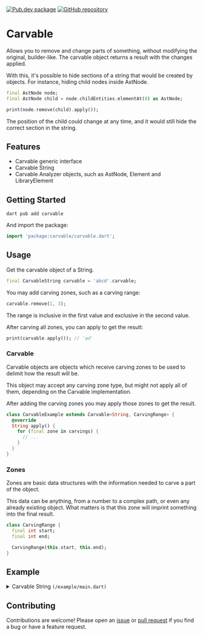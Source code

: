 [![Pub.dev package](https://img.shields.io/badge/pub.dev-carvable-blue)](https://pub.dev/packages/carvable)
[![GitHub repository](https://img.shields.io/badge/GitHub-Carvable--dart-blue?logo=github)](https://github.com/DrafaKiller/Carvable-dart)

# Carvable

Allows you to remove and change parts of something, without modifying the original, builder-like.
The carvable object returns a result with the changes applied.

With this, it's possible to hide sections of a string that would be created by objects.
For instance, hiding child nodes inside AstNode.

```dart
final AstNode node;
final AstNode child = node.childEntities.elementAt(0) as AstNode;

print(node.remove(child).apply());
```

The position of the child could change at any time, and it would still hide the correct section in the string.

## Features

- Carvable generic interface
- Carvable String
- Carvable Analyzer objects, such as AstNode, Element and LibraryElement

## Getting Started 

```
dart pub add carvable
```

And import the package:

```dart
import 'package:carvable/carvable.dart';
```

## Usage

Get the carvable object of a String.

```dart
final CarvableString carvable = 'abcd'.carvable;
```

You may add carving zones, such as a carving range:

```dart
carvable.remove(1, 3);
```

The range is inclusive in the first value and exclusive in the second value.

After carving all zones, you can apply to get the result:

```dart
print(carvable.apply()); // 'ad'
```

### Carvable

Carvable objects are objects which receive carving zones to be used to delimit how the result will be.

This object may accept any carving zone type, but might not apply all of them, depending on the Carvable implementation.

After adding the carving zones you may apply those zones to get the result.

```dart
class CarvableExample extends Carvable<String, CarvingRange> {
  @override
  String apply() {
    for (final zone in carvings) {
      // ...
    }
  }
}
```

### Zones

Zones are basic data structures with the information needed to carve a part of the object.

This data can be anything, from a number to a complex path, or even any already existing object.
What matters is that this zone will imprint something into the final result.

```dart
class CarvingRange {
  final int start;
  final int end;

  CarvingRange(this.start, this.end);
}
```

## Example

<details>
  <summary>Carvable String <code>(/example/main.dart)</code></summary>
    
  ```dart
  import 'package:carvable/carvable.dart';

  void main() {
    final carvable = CarvableString('abcd');
    carvable.remove(1, 2);
    print(carvable.apply()); // 'acd'

    print('abcde'.carvable.remove(1, 2).remove(3, 4).apply()); // 'ace'
  }
  ```
</details>

## Contributing

Contributions are welcome! Please open an [issue](https://github.com/DrafaKiller/Carvable-dart/issues) or [pull request](https://github.com/DrafaKiller/Carvable-dart/pulls) if you find a bug or have a feature request.
